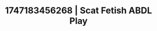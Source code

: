 ---
categories:
- Passionate kisses
- Softcore narrative
- Obedience kink
- Gothic romance
- Pierced & proud
image: /assets/images/1747183456268.jpg
layout: post
seo:
  description: Featured content with premium Scat Fetish, ABDL Play. HD images available.
  keywords: Scat Fetish, ABDL Play
  og_image: /assets/images/1747183456268.jpg
  schema_type: VisualArtwork
tags:
- ABDL Play
- '#1747183456268'
- Scat Fetish
title: 1747183456268 | Scat Fetish ABDL Play
---